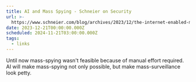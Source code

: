 ```yaml
---
title: AI and Mass Spying - Schneier on Security
url: >-
  https://www.schneier.com/blog/archives/2023/12/the-internet-enabled-mass-surveillance-ai-will-enable-mass-spying.html
date: 2023-12-21T00:00:00.000Z
scheduled: 2024-11-21T03:00:00.000Z
tags:
  - links
---
```


Until now mass-spying wasn't feasible because of manual effort required. AI will make mass-spying not only possible, but make mass-surveillance look petty.
